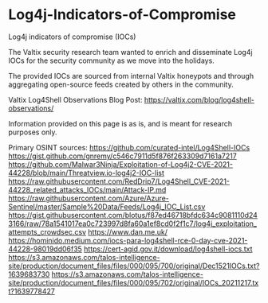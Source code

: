 # Log4j-Indicators-of-Compromise
Log4j indicators of compromise (IOCs)

The Valtix security research team wanted to enrich and disseminate Log4j IOCs for the security community as we move into the holidays.

The provided IOCs are sourced from internal Valtix honeypots and through aggregating open-source feeds created by others in the community.

Valtix Log4Shell Observations Blog Post:
https://valtix.com/blog/log4shell-observations/

Information provided on this page is as is, and is meant for research purposes only.

Primary OSINT sources:
https://github.com/curated-intel/Log4Shell-IOCs
https://gist.github.com/gnremy/c546c7911d5f876f263309d7161a7217
https://github.com/Malwar3Ninja/Exploitation-of-Log4j2-CVE-2021-44228/blob/main/Threatview.io-log4j2-IOC-list
https://raw.githubusercontent.com/RedDrip7/Log4Shell_CVE-2021-44228_related_attacks_IOCs/main/Attack-IP.md
https://raw.githubusercontent.com/Azure/Azure-Sentinel/master/Sample%20Data/Feeds/Log4j_IOC_List.csv
https://gist.githubusercontent.com/blotus/f87ed46718bfdc634c9081110d243166/raw/78a1541017ea0c723997d8fa60a1ef8cd0f2f1c7/log4j_exploitation_attempts_crowdsec.csv
https://www.dan.me.uk/
https://hominido.medium.com/iocs-para-log4shell-rce-0-day-cve-2021-44228-98019dd06f35
https://cert-agid.gov.it/download/log4shell-iocs.txt
https://s3.amazonaws.com/talos-intelligence-site/production/document_files/files/000/095/700/original/Dec1521IOCs.txt?1639683730
https://s3.amazonaws.com/talos-intelligence-site/production/document_files/files/000/095/702/original/IOCs_20211217.txt?1639778427
